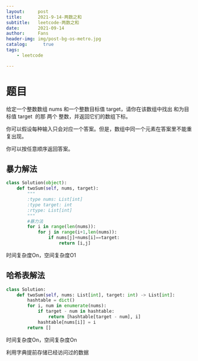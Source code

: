 ```yaml
---
layout:     post
title:      2021-9-14-两数之和
subtitle:   leetcode-两数之和
date:       2021-09-14
author:     Fans
header-img: img/post-bg-os-metro.jpg
catalog: 	  true
tags:
    - leetcode

---
```


# 题目
给定一个整数数组 nums 和一个整数目标值 target，请你在该数组中找出 和为目标值 target  的那 两个 整数，并返回它们的数组下标。

你可以假设每种输入只会对应一个答案。但是，数组中同一个元素在答案里不能重复出现。

你可以按任意顺序返回答案。


## 暴力解法

```python
class Solution(object):
    def twoSum(self, nums, target):
        """
        :type nums: List[int]
        :type target: int
        :rtype: List[int]
        """
        #暴力法
        for i in range(len(nums)):
            for j in range(i+1,len(nums)):
                if nums[j]+nums[i]==target:
                    return [i,j]

```

时间复杂度On，空间复杂度O1

## 哈希表解法

```python
class Solution:
    def twoSum(self, nums: List[int], target: int) -> List[int]:
        hashtable = dict()
        for i, num in enumerate(nums):
            if target - num in hashtable:
                return [hashtable[target - num], i]
            hashtable[nums[i]] = i
        return []

```

时间复杂度On，空间复杂度On

利用字典提前存储已经访问过的数据

